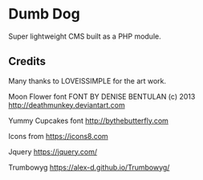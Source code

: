 # Dumb Dog
Super lightweight CMS built as a PHP module.

## Credits
Many thanks to LOVEISSIMPLE for the art work.

Moon Flower font
FONT BY DENISE BENTULAN (c) 2013
http://deathmunkey.deviantart.com

Yummy Cupcakes font
http://bythebutterfly.com

Icons from
https://icons8.com

Jquery
https://jquery.com/

Trumbowyg
https://alex-d.github.io/Trumbowyg/